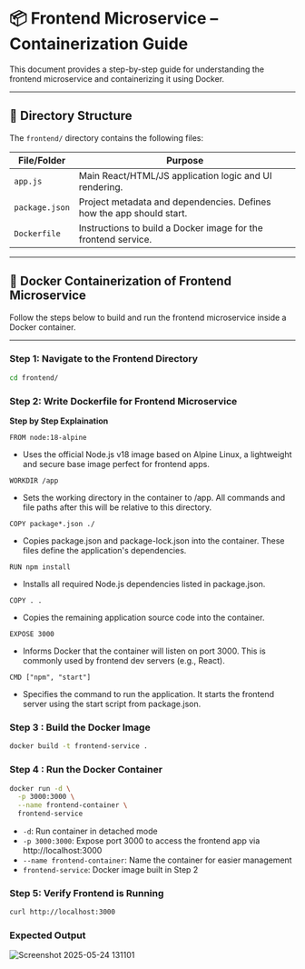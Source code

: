 # 📦 Frontend Microservice – Containerization Guide

This document provides a step-by-step guide for understanding the frontend microservice and containerizing it using Docker.

---

## 📁 Directory Structure

The `frontend/` directory contains the following files:

| File/Folder     | Purpose                                                           |
|----------------|-------------------------------------------------------------------|
| `app.js`       | Main React/HTML/JS application logic and UI rendering.            |
| `package.json` | Project metadata and dependencies. Defines how the app should start. |
| `Dockerfile`   | Instructions to build a Docker image for the frontend service.    |

---

## 🐳 Docker Containerization of Frontend Microservice

Follow the steps below to build and run the frontend microservice inside a Docker container.

---

### Step 1: Navigate to the Frontend Directory

```bash
cd frontend/
```

### Step 2: Write Dockerfile for Frontend Microservice

**Step by Step Explaination**

`FROM node:18-alpine`
- Uses the official Node.js v18 image based on Alpine Linux, a lightweight and secure base image perfect for frontend apps.
  
`WORKDIR /app`
- Sets the working directory in the container to /app. All commands and file paths after this will be relative to this directory.
  
`COPY package*.json ./`
- Copies package.json and package-lock.json into the container. These files define the application's dependencies.
  
`RUN npm install`
- Installs all required Node.js dependencies listed in package.json.
  
`COPY . .`
- Copies the remaining application source code into the container.
  
`EXPOSE 3000`
- Informs Docker that the container will listen on port 3000. This is commonly used by frontend dev servers (e.g., React).
  
`CMD ["npm", "start"]`
- Specifies the command to run the application. It starts the frontend server using the start script from package.json.
  
### Step 3 : Build the Docker Image

```bash
docker build -t frontend-service .
```

### Step 4 : Run the Docker Container

```bash
docker run -d \
  -p 3000:3000 \
  --name frontend-container \
  frontend-service
```
- `-d`: Run container in detached mode
- `-p 3000:3000`: Expose port 3000 to access the frontend app via http://localhost:3000
- `--name frontend-container`: Name the container for easier management
- `frontend-service`: Docker image built in Step 2


### Step 5: Verify Frontend is Running

```bash
curl http://localhost:3000
```

### Expected Output
![Screenshot 2025-05-24 131101](https://github.com/user-attachments/assets/07b38abf-b7a8-4392-b50a-9ca1b97429f3)
